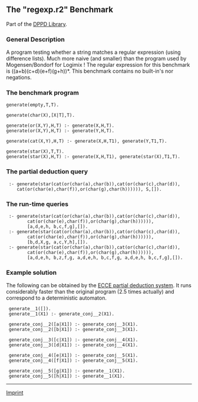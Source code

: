 The "regexp.r2" Benchmark
-------------------------

Part of the [DPPD Library](https://github.com/leuschel/DPPD).

### General Description

A program testing whether a string matches a regular expression (using
difference lists). Much more naive (and smaller) than the program used
by Mogensen/Bondorf for Logimix ! The regular expression for this
benchmark is ((a+b)(c+d)(e+f)(g+h))\*. This benchmark contains no
built-in's nor negations.

### The benchmark program

    generate(empty,T,T).

    generate(char(X),[X|T],T).

    generate(or(X,Y),H,T) :- generate(X,H,T).
    generate(or(X,Y),H,T) :- generate(Y,H,T).

    generate(cat(X,Y),H,T) :- generate(X,H,T1), generate(Y,T1,T).

    generate(star(X),T,T).
    generate(star(X),H,T) :- generate(X,H,T1), generate(star(X),T1,T).

### The partial deduction query

     :- generate(star(cat(or(char(a),char(b)),cat(or(char(c),char(d)), 
        cat(or(char(e),char(f)),or(char(g),char(h)))))), S,[]).

### The run-time queries

     :- generate(star(cat(or(char(a),char(b)),cat(or(char(c),char(d)), 
            cat(or(char(e),char(f)),or(char(g),char(h)))))),
            [a,d,e,h, b,c,f,g],[]).
     :- generate(star(cat(or(char(a),char(b)),cat(or(char(c),char(d)), 
            cat(or(char(e),char(f)),or(char(g),char(h)))))),
            [b,d,X,g, a,c,Y,h],[]).
     :- generate(star(cat(or(char(a),char(b)),cat(or(char(c),char(d)), 
            cat(or(char(e),char(f)),or(char(g),char(h)))))),
            [a,d,e,h, b,z,f,g, a,d,e,h, b,c,f,g, a,d,e,h, b,c,f,g],[]).

### Example solution

The following can be obtained by the [ECCE partial deduction
system](/~mal/systems/ecce.html). It runs considerably faster than the
original program (2.5 times actually) and correspond to a deterministic
automaton.

     generate__1([]).
     generate__1(X1) :- generate_conj__2(X1).

     generate_conj__2([a|X1]) :- generate_conj__3(X1).
     generate_conj__2([b|X1]) :- generate_conj__3(X1).

     generate_conj__3([c|X1]) :- generate_conj__4(X1).
     generate_conj__3([d|X1]) :- generate_conj__4(X1).

     generate_conj__4([e|X1]) :- generate_conj__5(X1).
     generate_conj__4([f|X1]) :- generate_conj__5(X1).

     generate_conj__5([g|X1]) :- generate__1(X1).
     generate_conj__5([h|X1]) :- generate__1(X1).

------------------------------------------------------------------------

[Imprint](http://www.stups.uni-duesseldorf.de/w/Imprint)

